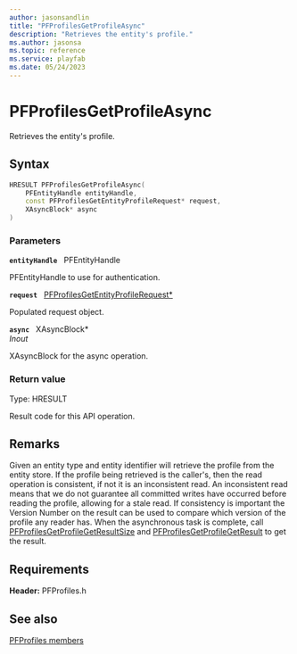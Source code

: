 ```yaml
---
author: jasonsandlin
title: "PFProfilesGetProfileAsync"
description: "Retrieves the entity's profile."
ms.author: jasonsa
ms.topic: reference
ms.service: playfab
ms.date: 05/24/2023
---
```


# PFProfilesGetProfileAsync  

Retrieves the entity's profile.  

## Syntax  
  
```cpp
HRESULT PFProfilesGetProfileAsync(  
    PFEntityHandle entityHandle,  
    const PFProfilesGetEntityProfileRequest* request,  
    XAsyncBlock* async  
)  
```  
  
### Parameters  
  
**`entityHandle`** &nbsp; PFEntityHandle  
  
PFEntityHandle to use for authentication.  
  
**`request`** &nbsp; [PFProfilesGetEntityProfileRequest*](../../pfprofilestypes/structs/pfprofilesgetentityprofilerequest.md)  
  
Populated request object.  
  
**`async`** &nbsp; XAsyncBlock*  
*_Inout_*  
  
XAsyncBlock for the async operation.  
  
  
### Return value
Type: HRESULT
  
Result code for this API operation.
  
## Remarks  
  
Given an entity type and entity identifier will retrieve the profile from the entity store. If the profile being retrieved is the caller's, then the read operation is consistent, if not it is an inconsistent read. An inconsistent read means that we do not guarantee all committed writes have occurred before reading the profile, allowing for a stale read. If consistency is important the Version Number on the result can be used to compare which version of the profile any reader has. When the asynchronous task is complete, call [PFProfilesGetProfileGetResultSize](pfprofilesgetprofilegetresultsize.md) and [PFProfilesGetProfileGetResult](pfprofilesgetprofilegetresult.md) to get the result.
  
## Requirements  
  
**Header:** PFProfiles.h
  
## See also  
[PFProfiles members](../pfprofiles_members.md)  

  
  

